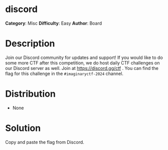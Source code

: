 # discord
**Category**: Misc
**Difficulty**: Easy
**Author**: Board

# Description
Join our Discord community for updates and support! If you would like to do some more CTF after this competition, we do host daily CTF challenges on our Discord server as well. Join at https://discord.gg/ctf . You can find the flag for this challenge in the `#imaginaryctf-2024` channel.

# Distribution
- None

# Solution

Copy and paste the flag from Discord.

